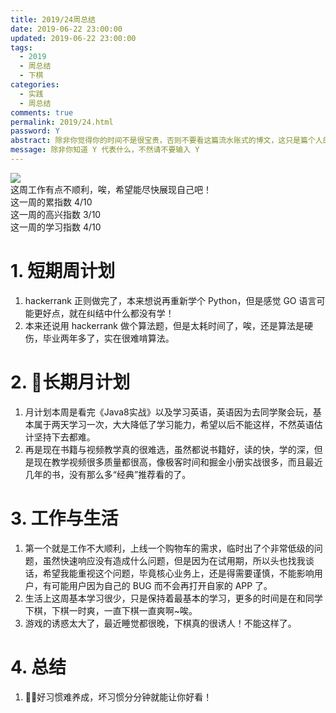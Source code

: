 ```yaml
---
title: 2019/24周总结
date: 2019-06-22 23:00:00
updated: 2019-06-22 23:00:00
tags:
  - 2019
  - 周总结
  - 下棋
categories: 
  - 实践
  - 周总结
comments: true
permalink: 2019/24.html  
password: Y
abstract: 除非你觉得你的时间不是很宝贵，否则不要看这篇流水账式的博文，这只是篇个人的工作的学习一个总结而已，没有包含任何的技术细节
message: 除非你知道 Y 代表什么，不然请不要输入 Y
---
```


![][0]  
这周工作有点不顺利，唉，希望能尽快展现自己吧！  
这一周的累指数 4/10  
这一周的高兴指数 3/10   
这一周的学习指数 4/10  

<!--more-->

# 1. 短期周计划

1. hackerrank 正则做完了，本来想说再重新学个 Python，但是感觉 GO 语言可能更好点，就在纠结中什么都没有学！   
2. 本来还说用 hackerrank 做个算法题，但是太耗时间了，唉，还是算法是硬伤，毕业两年多了，实在很难啃算法。

# 2. 长期月计划

1. 月计划本周是看完《Java8实战》以及学习英语，英语因为去同学聚会玩，基本属于两天学习一次，大大降低了学习能力，希望以后不能这样，不然英语估计坚持下去都难。
2. 再是现在书籍与视频教学真的很难选，虽然都说书籍好，读的快，学的深，但是现在教学视频很多质量都很高，像极客时间和掘金小册实战很多，而且最近几年的书，没有那么多“经典”推荐看的了。

# 3. 工作与生活

1. 第一个就是工作不大顺利，上线一个购物车的需求，临时出了个非常低级的问题，虽然快速响应没有造成什么问题，但是因为在试用期，所以头也找我谈话，希望我能重视这个问题，毕竟核心业务上，还是得需要谨慎，不能影响用户，有可能用户因为自己的 BUG 而不会再打开自家的 APP 了。
2. 生活上这周基本学习很少，只是保持着最基本的学习，更多的时间是在和同学下棋，下棋一时爽，一直下棋一直爽啊~唉。
3. 游戏的诱惑太大了，最近睡觉都很晚，下棋真的很诱人！不能这样了。

# 4. 总结

1. 好习惯难养成，坏习惯分分钟就能让你好看！

[0]: https://leran2deeplearnjavawebtech.oss-cn-beijing.aliyuncs.com/background/2019-06-08%E5%8D%97%E4%BA%AC%E6%B9%96.jpg